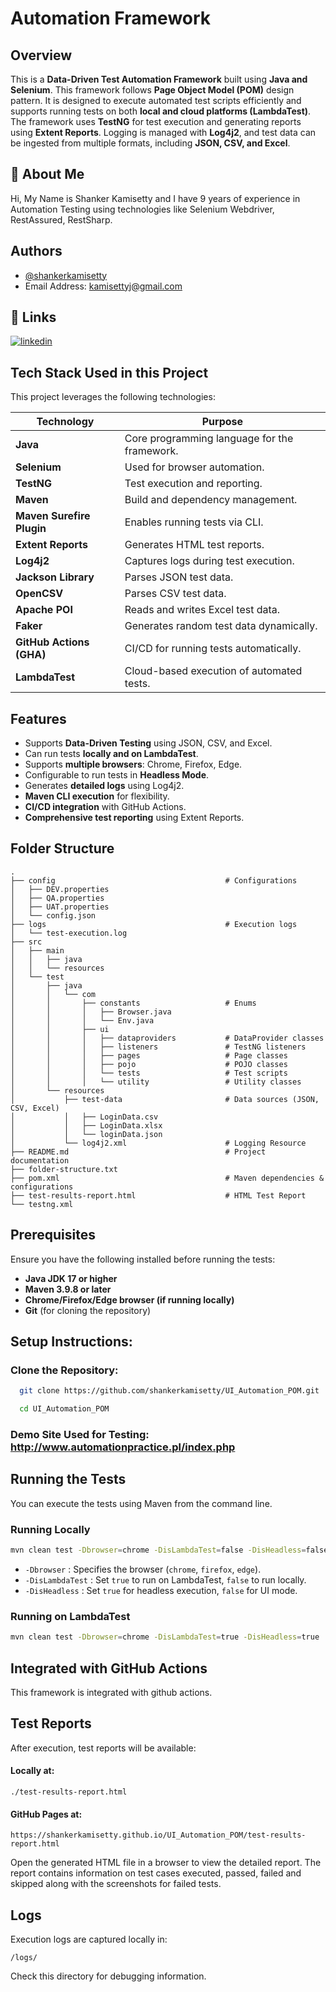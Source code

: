 # Automation Framework

## Overview

This is a **Data-Driven Test Automation Framework** built using **Java and Selenium**. This framework follows **Page Object Model (POM)** design pattern. It is designed to execute automated test scripts efficiently and supports running tests on both **local and cloud platforms (LambdaTest)**. The framework uses **TestNG** for test execution and generating reports using **Extent Reports**. Logging is managed with **Log4j2**, and test data can be ingested from multiple formats, including **JSON, CSV, and Excel**.

## 🚀 About Me
Hi, My Name is Shanker Kamisetty and I have 9 years of experience in Automation Testing using technologies like Selenium Webdriver, RestAssured, RestSharp.

## Authors

- [@shankerkamisetty](https://github.com/shankerkamisetty)
- Email Address: kamisettyj@gmail.com

## 🔗 Links

[![linkedin](https://img.shields.io/badge/linkedin-0A66C2?style=for-the-badge&logo=linkedin&logoColor=white)](https://www.linkedin.com/in/shanker-kamisetty/)


## Tech Stack Used in this Project

This project leverages the following technologies:

| Technology                | Purpose                                      |
| ------------------------- | -------------------------------------------- |
| **Java**                  | Core programming language for the framework. |
| **Selenium**              | Used for browser automation.                 |
| **TestNG**                | Test execution and reporting.                |
| **Maven**                 | Build and dependency management.             |
| **Maven Surefire Plugin** | Enables running tests via CLI.               |
| **Extent Reports**        | Generates HTML test reports.                 |
| **Log4j2**                | Captures logs during test execution.         |
| **Jackson Library**       | Parses JSON test data.                       |
| **OpenCSV**               | Parses CSV test data.                        |
| **Apache POI**            | Reads and writes Excel test data.            |
| **Faker**                 | Generates random test data dynamically.      |
| **GitHub Actions (GHA)**  | CI/CD for running tests automatically.       |
| **LambdaTest**            | Cloud-based execution of automated tests.    |

## Features

- Supports **Data-Driven Testing** using JSON, CSV, and Excel.
- Can run tests **locally and on LambdaTest**.
- Supports **multiple browsers**: Chrome, Firefox, Edge.
- Configurable to run tests in **Headless Mode**.
- Generates **detailed logs** using Log4j2.
- **Maven CLI execution** for flexibility.
- **CI/CD integration** with GitHub Actions.
- **Comprehensive test reporting** using Extent Reports.

## Folder Structure

```
.
├── config                                      # Configurations
│   ├── DEV.properties
│   ├── QA.properties
│   ├── UAT.properties
│   └── config.json
├── logs                                        # Execution logs
│   └── test-execution.log
├── src
│   ├── main
│   │   ├── java
│   │   └── resources
│   └── test
│       ├── java
│       │   └── com
│       │       ├── constants                   # Enums
│       │       │   ├── Browser.java
│       │       │   └── Env.java
│       │       ├── ui
│       │       │   ├── dataproviders           # DataProvider classes
│       │       │   ├── listeners               # TestNG listeners
│       │       │   ├── pages                   # Page classes
│       │       │   ├── pojo                    # POJO classes
│       │       │   └── tests                   # Test scripts 
│       │       │   └── utility                 # Utility classes 
│       └── resources
│           ├── test-data                       # Data sources (JSON, CSV, Excel)
│           │   ├── LoginData.csv
│           │   ├── LoginData.xlsx
│           │   └── loginData.json
│           └── log4j2.xml                      # Logging Resource
├── README.md                                   # Project documentation
├── folder-structure.txt
├── pom.xml                                     # Maven dependencies & configurations
├── test-results-report.html                    # HTML Test Report
└── testng.xml                          
```

## Prerequisites

Ensure you have the following installed before running the tests:

- **Java JDK 17 or higher**
- **Maven 3.9.8 or later**
- **Chrome/Firefox/Edge browser (if running locally)**
- **Git** (for cloning the repository)

## Setup Instructions:

### Clone the Repository:

```sh
  git clone https://github.com/shankerkamisetty/UI_Automation_POM.git

  cd UI_Automation_POM
```

### Demo Site Used for Testing: http://www.automationpractice.pl/index.php

## Running the Tests

You can execute the tests using Maven from the command line.

### Running Locally

```sh
mvn clean test -Dbrowser=chrome -DisLambdaTest=false -DisHeadless=false
```

- `-Dbrowser` : Specifies the browser (`chrome`, `firefox`, `edge`).
- `-DisLambdaTest` : Set `true` to run on LambdaTest, `false` to run locally.
- `-DisHeadless` : Set `true` for headless execution, `false` for UI mode.

### Running on LambdaTest

```sh
mvn clean test -Dbrowser=chrome -DisLambdaTest=true -DisHeadless=true
```

## Integrated with GitHub Actions

This framework is integrated with github actions.

## Test Reports

After execution, test reports will be available:

#### Locally at:

```
./test-results-report.html
```

#### GitHub Pages at:

```
https://shankerkamisetty.github.io/UI_Automation_POM/test-results-report.html
```

Open the generated HTML file in a browser to view the detailed report. The report contains information on test cases executed, passed, failed and skipped along with the screenshots for failed tests.

## Logs

Execution logs are captured locally in:

```
/logs/
```
Check this directory for debugging information.